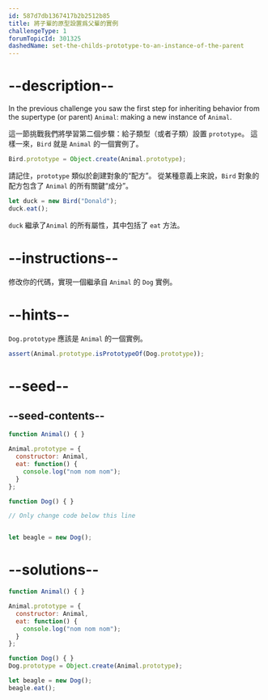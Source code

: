 ```yaml
---
id: 587d7db1367417b2b2512b85
title: 將子輩的原型設置爲父輩的實例
challengeType: 1
forumTopicId: 301325
dashedName: set-the-childs-prototype-to-an-instance-of-the-parent
---
```


# --description--

In the previous challenge you saw the first step for inheriting behavior from the supertype (or parent) `Animal`: making a new instance of `Animal`.

這一節挑戰我們將學習第二個步驟：給子類型（或者子類）設置 `prototype`。 這樣一來，`Bird` 就是 `Animal` 的一個實例了。

```js
Bird.prototype = Object.create(Animal.prototype);
```

請記住，`prototype` 類似於創建對象的“配方”。 從某種意義上來說，`Bird` 對象的配方包含了 `Animal` 的所有關鍵“成分”。

```js
let duck = new Bird("Donald");
duck.eat();
```

`duck` 繼承了`Animal` 的所有屬性，其中包括了 `eat` 方法。

# --instructions--

修改你的代碼，實現一個繼承自 `Animal` 的 `Dog` 實例。

# --hints--

`Dog.prototype` 應該是 `Animal` 的一個實例。

```js
assert(Animal.prototype.isPrototypeOf(Dog.prototype));
```

# --seed--

## --seed-contents--

```js
function Animal() { }

Animal.prototype = {
  constructor: Animal,
  eat: function() {
    console.log("nom nom nom");
  }
};

function Dog() { }

// Only change code below this line


let beagle = new Dog();
```

# --solutions--

```js
function Animal() { }

Animal.prototype = {
  constructor: Animal,
  eat: function() {
    console.log("nom nom nom");
  }
};

function Dog() { }
Dog.prototype = Object.create(Animal.prototype);

let beagle = new Dog();
beagle.eat();
```
